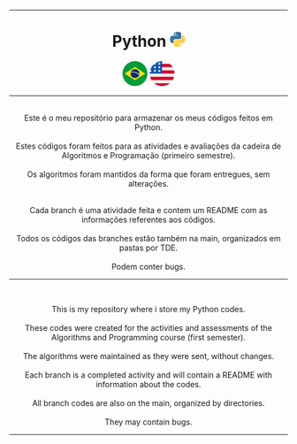 
---
<div align="center">

# Python <img height="27px" src="images\python.png">
<a href="#port"><img height="45px" src="images\brasil.png"></a>
<a href="#eng"><img height="45px" src="images\eua.png"></a>
</div>

---
<div id="port" align="center"> <br>
Este é o meu repositório para armazenar os meus códigos feitos em Python. <br><br>
Estes códigos foram feitos para as atividades e avaliações da cadeira de Algoritmos e Programação (primeiro semestre). <br><br>
Os algoritmos foram mantidos da forma que foram entregues, sem alterações. <br><br>

Cada branch é uma atividade feita e contem um README com as informações referentes aos códigos. <br><br>
Todos os códigos das branches estão também na main, organizados em pastas por TDE. <br><br>
Podem conter bugs.

---
</div>
<div id="eng" align="center"> <br>

This is my repository where i store my Python codes. <br><br>
These codes were created for the activities and assessments of the Algorithms and Programming course (first semester). <br><br>
The algorithms were maintained as they were sent, without changes.<br><br>
Each branch is a completed activity and will contain a README with information about the codes. <br><br>
All branch codes are also on the main, organized by directories. <br><br>
They may contain bugs.

---
</div>